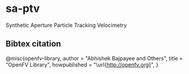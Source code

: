 sa-ptv
======

Synthetic Aperture Particle Tracking Velocimetry

Bibtex citation
---------------

@misc{openfv-library,
  author = "Abhishek Bajpayee and Others",
  title = "OpenFV Library",
  howpublished = "\url{http://openfv.org}",
}